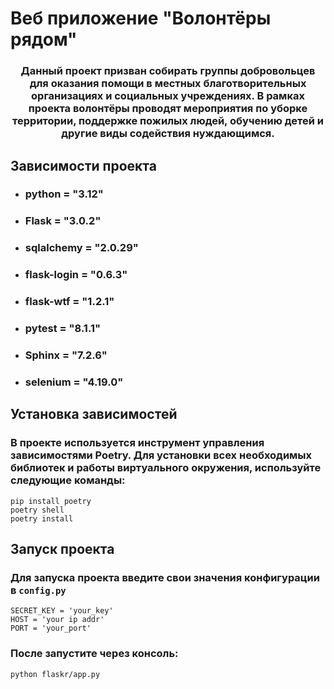 # Веб приложение "Волонтёры рядом"

<h3 align="center"> Данный проект призван собирать группы добровольцев для 
оказания помощи в местных благотворительных 
организациях и социальных учреждениях. В рамках 
проекта волонтёры проводят мероприятия по уборке
территории, поддержке пожилых людей, обучению 
детей и другие виды содействия нуждающимся.</h3>

## Зависимости проекта

* <h3>python = "3.12"</h3>
* <h3>Flask = "3.0.2"</h3>
* <h3>sqlalchemy = "2.0.29"</h3>
* <h3>flask-login = "0.6.3"</h3>
* <h3>flask-wtf = "1.2.1"</h3>
* <h3>pytest = "8.1.1"</h3>
* <h3>Sphinx = "7.2.6"</h3>
* <h3>selenium = "4.19.0"</h3>

## Установка зависимостей

<h3>В проекте используется инструмент управления зависимостями Poetry. Для установки всех необходимых библиотек и работы виртуального окружения, используйте следующие команды:</h3>

<code>pip install poetry</code><br/>
<code>poetry shell</code><br/>
<code>poetry install</code>


## Запуск проекта

<h3>Для запуска проекта введите свои значения конфигурации в <code>config.py</code></h3>
<code>SECRET_KEY = 'your_key'</code><br/>
<code>HOST = 'your ip addr'</code><br/>
<code>PORT = 'your_port'</code><br/>
<h3>После запустите через консоль:</h3>
<code>python flaskr/app.py</code><br/>